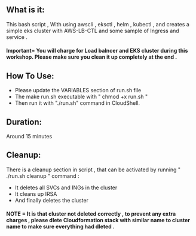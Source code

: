 ## What is it:
This bash script , With using awscli , eksctl , helm , kubectl , and creates a simple eks cluster with AWS-LB-CTL and some sample of Ingress and service .

#### Important= You will charge for Load balncer and EKS cluster during this workshop. Please make sure you clean it up completely at the end . 

## How To Use:
- Please update the VARIABLES section of run.sh file
- The make run.sh executable with " chmod +x run.sh "
- Then run it with "./run.sh" command in CloudShell. 

## Duration: 
Around 15 minutes

## Cleanup:
There is a cleanup section in script , that can be activated by running " ./run.sh cleanup " command :
 - It deletes all SVCs and INGs in the cluster
 - It cleans up IRSA  
 - And finally deletes the cluster

#### NOTE = It is that cluster not deleted correctly , to prevent any extra charges , please dlete Cloudformation stack with similar name to cluster name to make sure everything had dleted .   


